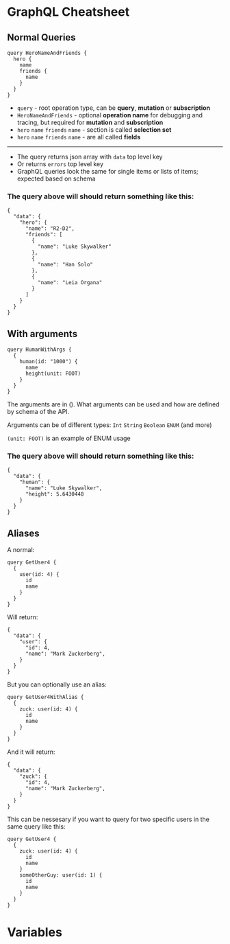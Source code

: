 # GraphQL Cheatsheet

## Normal Queries

```
query HeroNameAndFriends {
  hero {
    name
    friends {
      name
    }
  }
}
```

* `query` - root operation type, can be **query**, **mutation** or **subscription**
* `HeroNameAndFriends` - optional **operation name** for debugging and tracing, but required for **mutation** and **subscription**
* `hero` `name` `friends` `name` - section is called **selection set**
* `hero` `name` `friends` `name` - are all called **fields**
---
* The query returns json array with `data` top level key
* Or returns `errors` top level key
* GraphQL queries look the same for single items or lists of items; expected based on schema

### The query above will should return something like this:

```
{
  "data": {
    "hero": {
      "name": "R2-D2",
      "friends": [
        {
          "name": "Luke Skywalker"
        },
        {
          "name": "Han Solo"
        },
        {
          "name": "Leia Organa"
        }
      ]
    }
  }
}
```

## With arguments

```
query HumanWithArgs {
  {
    human(id: "1000") {
      name
      height(unit: FOOT)
    }
  }
}
```

The arguments are in (). What arguments can be used and how are defined by schema of the API.

Arguments can be of different types: `Int` `String` `Boolean` `ENUM` (and more)

`(unit: FOOT)` is an example of ENUM usage

### The query above will should return something like this:

```
{
  "data": {
    "human": {
      "name": "Luke Skywalker",
      "height": 5.6430448
    }
  }
}
```

## Aliases

A normal:
```
query GetUser4 {
  {
    user(id: 4) {
      id
      name
    }
  }
}
```

Will return:
```
{
  "data": {
    "user": {
      "id": 4,
      "name": "Mark Zuckerberg",
    }
  }
}
```

But you can optionally use an alias:
```
query GetUser4WithAlias {
  {
    zuck: user(id: 4) {
      id
      name
    }
  }
}

```

And it will return:
```
{
  "data": {
    "zuck": {
      "id": 4,
      "name": "Mark Zuckerberg",
    }
  }
}
```

This can be nessesary if you want to query for two specific users in the same query like this:
```
query GetUser4 {
  {
    zuck: user(id: 4) {
      id
      name
    }
    someOtherGuy: user(id: 1) {
      id
      name
    }
  }
}
```

# Variables

